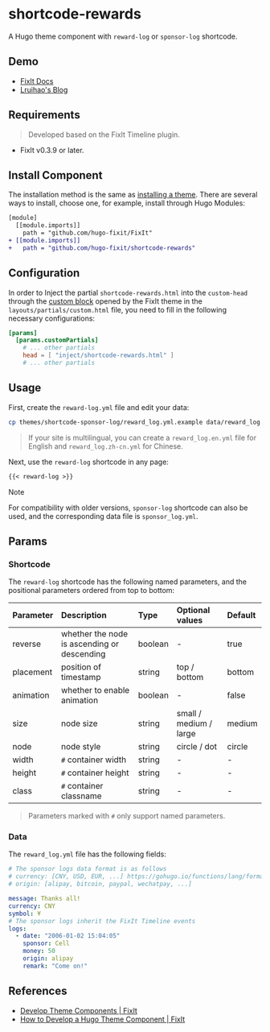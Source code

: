 # shortcode-rewards

A Hugo theme component with `reward-log` or `sponsor-log` shortcode.

## Demo

- [FixIt Docs](https://fixit.lruihao.cn/contributing/overview/#sponsor)
- [Lruihao's Blog](https://lruihao.cn/about/#sponsor)

## Requirements

> Developed based on the FixIt Timeline plugin.

- FixIt v0.3.9 or later.

## Install Component

The installation method is the same as [installing a theme](https://fixit.lruihao.cn/documentation/installation/). There are several ways to install, choose one, for example, install through Hugo Modules:

```diff
[module]
  [[module.imports]]
    path = "github.com/hugo-fixit/FixIt"
+ [[module.imports]]
+   path = "github.com/hugo-fixit/shortcode-rewards"
```

## Configuration

In order to Inject the partial `shortcode-rewards.html` into the `custom-head` through the [custom block](https://fixit.lruihao.cn/references/blocks/) opened by the FixIt theme in the `layouts/partials/custom.html` file, you need to fill in the following necessary configurations:

```toml
[params]
  [params.customPartials]
    # ... other partials
    head = [ "inject/shortcode-rewards.html" ]
    # ... other partials
```

## Usage

First, create the `reward-log.yml` file and edit your data:

```bash
cp themes/shortcode-sponsor-log/reward_log.yml.example data/reward_log.yml
```

> If your site is multilingual, you can create a `reward_log.en.yml` file for English and `reward_log.zh-cn.yml` for Chinese.

Next, use the `reward-log` shortcode in any page:

```markdown
{{< reward-log >}}
```

> [!note]
> For compatibility with older versions, `sponsor-log` shortcode can also be used, and the corresponding data file is `sponsor_log.yml`.

## Params

### Shortcode

The `reward-log` shortcode has the following named parameters, and the positional parameters ordered from top to bottom:

| Parameter | Description                                                       | Type    | Optional values        | Default |
| :-------- | :---------------------------------------------------------------- | :------ | :--------------------- | :------ |
| reverse   | whether the node is ascending or descending                       | boolean | -                      | true    |
| placement | position of timestamp                                             | string  | top / bottom           | bottom  |
| animation | whether to enable animation                                       | boolean | -                      | false   |
| size      | node size                                                         | string  | small / medium / large | medium  |
| node      | node style                                                        | string  | circle / dot           | circle  |
| width     | `#` container width                                               | string  | -                      | -       |
| height    | `#` container height                                              | string  | -                      | -       |
| class     | `#` container classname                                           | string  | -                      | -       |

> Parameters marked with `#` only support named parameters.

### Data

The `reward_log.yml` file has the following fields:

```yaml
# The sponsor logs data format is as follows
# currency: [CNY, USD, EUR, ...] https://gohugo.io/functions/lang/formatcurrency/
# origin: [alipay, bitcoin, paypal, wechatpay, ...]

message: Thanks all!
currency: CNY
symbol: ¥
# The sponsor logs inherit the FixIt Timeline events
logs:
  - date: "2006-01-02 15:04:05"
    sponsor: Cell
    money: 50
    origin: alipay
    remark: "Come on!"
```

## References

- [Develop Theme Components | FixIt](https://fixit.lruihao.cn/contributing/components/)
- [How to Develop a Hugo Theme Component | FixIt](https://fixit.lruihao.cn/components/dev-component/)
